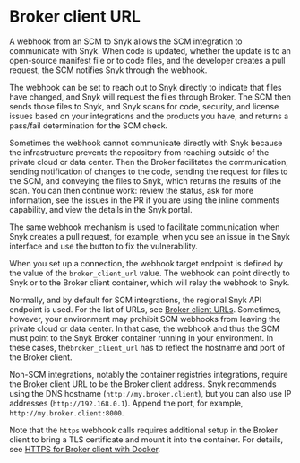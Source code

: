 # Broker client URL

A webhook from an SCM to Snyk allows the SCM integration to communicate with Snyk. When code is updated, whether the update is to an open-source manifest file or to code files, and the developer creates a pull request, the SCM notifies Snyk through the webhook.

The webhook can be set to reach out to Snyk directly to indicate that files have changed, and Snyk will request the files through Broker. The SCM then sends those files to Snyk, and Snyk scans for code, security, and license issues based on your integrations and the products you have, and returns a pass/fail determination for the SCM check.

Sometimes the webhook cannot communicate directly with Snyk because the infrastructure prevents the repository from reaching outside of the private cloud or data center. Then the Broker facilitates the communication, sending notification of changes to the code, sending the request for files to the SCM, and conveying the files to Snyk, which returns the results of the scan. You can then continue work: review the status, ask for more information, see the issues in the PR if you are using the inline comments capability, and view the details in the Snyk portal.

The same webhook mechanism is used to facilitate communication when Snyk creates a pull request, for example, when you see an issue in the Snyk interface and use the button to fix the vulnerability.

When you set up a connection, the webhook target endpoint is defined by the value of the `broker_client_url` value. The webhook can point directly to Snyk or to the Broker client container, which will relay the webhook to Snyk.&#x20;

Normally, and by default for SCM integrations, the regional Snyk API endpoint is used. For the list of URLs, see [Broker client URLs](../../../../snyk-data-and-governance/regional-hosting-and-data-residency.md#broker-client-urls). Sometimes, however, your environment may prohibit SCM webhooks from leaving the private cloud or data center. In that case, the webhook and thus the SCM must point to the Snyk Broker container running in your environment. In these cases, the`broker_client_url` has to reflect the hostname and port of the Broker client.&#x20;

Non-SCM integrations, notably the container registries integrations, require the Broker client URL to be the Broker client address. Snyk recommends using the DNS hostname (`http://my.broker.client`), but you can also use IP addresses (`http://192.168.0.1`). Append the port, for example, `http://my.broker.client:8000`.

Note that the `https` webhook calls requires additional setup in the Broker client to bring a TLS certificate and mount it into the container. For details, see [HTTPS for Broker client with Docker](../https-for-broker-client-with-docker.md).
